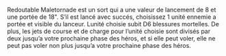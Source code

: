 Redoutable Maletornade est un sort qui
a une valeur de lancement de 8 et une
portée de 18". S’il est lancé avec succés,
choisissez 1 unité ennemie a portée et
visible du lanceur. Lunité choisie subit
D6 blessures mortelles. De plus, les
jets de course et de charge pour l’unité
choisie sont divisés par deux jusqu’a
votre prochaine phase des héros, et si
elle peut voler, elle ne peut pas voler
non plus jusqu’a votre prochaine
phase des héros.
